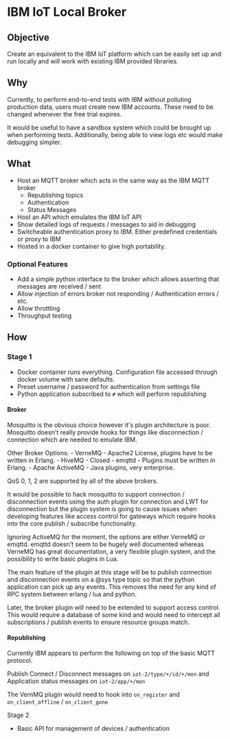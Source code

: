 IBM IoT Local Broker
===================

Objective
--------
Create an equivalent to the IBM IoT platform which can be easily set up and run locally and will work with existing IBM provided libraries.

Why
---
Currently, to perform end-to-end tests with IBM without polluting production data, users must create new IBM accounts. These need to be changed whenever the free trial expires.

It would be useful to have a sandbox system which could be brought up when performing tests. Additionally, being able to view logs etc would make debugging simpler.

What
--------
- Host an MQTT broker which acts in the same way as the IBM MQTT broker
    - Republishing topics
    - Authentication
    - Status Messages
- Host an API which emulates the IBM IoT API
- Show detailed logs of requests / messages to aid in debugging
- Switcheable authentication proxy to IBM. Either predefined credentials or proxy to IBM
- Hosted in a docker container to give high portability.

### Optional Features
- Add a simple python interface to the broker which allows asserting that messages are received / sent
- Allow injection of errors broker not responding / Authentication errors / etc.
- Allow throttling
- Throughput testing

How
---

### Stage 1
- Docker container runs everything. Configuration file accessed through docker volume with sane defaults.
- Preset username / password for authentication from settings file
- Python application subscribed to `#` which will perform republishing

#### Broker
Mosquitto is the obvious choice however it's plugin architecture is poor. Mosquitto doesn't really provide hooks for things like disconnection / connection which are needed to emulate IBM.

Other Broker Options:
    - VerneMQ - Apache2 License, plugins have to be written in Erlang.
    - HiveMQ - Closed
    - emqttd - Plugins must be written in Erlang.
    - Apache ActiveMQ - Java plugins, very enterprise.

QoS 0, 1, 2 are supported by all of the above brokers.

It would be possible to hack mosquitto to support connection / disconnection events using the auth plugin for connection and LWT for disconnection but the plugin system is going to cause issues when developing features like access control for gateways which require hooks into the core publish / subscribe functionality.

Ignoring ActiveMQ for the moment, the options are either VerneMQ or emqttd. emqttd doesn't seem to be hugely well documented whereas VerneMQ has great documentation, a very flexible plugin system, and the possibility to write basic plugins in Lua.

The main feature of the plugin at this stage will be to publish connection and disconnection events on a @sys type topic so that the python application can pick up any events. This removes the need for any kind of RPC system between erlang / lua and python.

Later, the broker plugin will need to be extended to support access control. This would require a database of some kind and would need to intercept all subscriptions / publish events to ensure resource groups match.

#### Republishing

Currently IBM appears to perform the following on top of the basic MQTT protocol.

Publish Connect / Disconnect messages on `iot-2/type/+/id/+/mon` and Application status messages on `iot-2/app/+/mon`

The VernMQ plugin would need to hook into `on_register` and `on_client_offline` / `on_client_gone`

Stage 2
- Basic API for management of devices / authentication 


